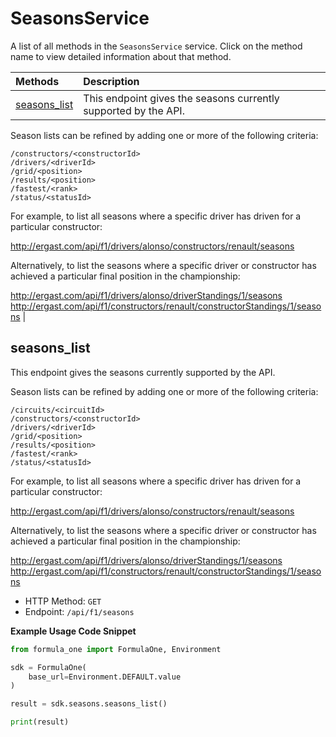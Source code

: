 # SeasonsService

A list of all methods in the `SeasonsService` service. Click on the method name to view detailed information about that method.

| Methods                       | Description                                                     |
| :---------------------------- | :-------------------------------------------------------------- |
| [seasons_list](#seasons_list) | This endpoint gives the seasons currently supported by the API. |

Season lists can be refined by adding one or more of the following criteria:

```/circuits/<circuitId>
/constructors/<constructorId>
/drivers/<driverId>
/grid/<position>
/results/<position>
/fastest/<rank>
/status/<statusId>
```
For example, to list all seasons where a specific driver has driven for a particular constructor:

http://ergast.com/api/f1/drivers/alonso/constructors/renault/seasons

Alternatively, to list the seasons where a specific driver or constructor has achieved a particular final position in the championship:

http://ergast.com/api/f1/drivers/alonso/driverStandings/1/seasons
http://ergast.com/api/f1/constructors/renault/constructorStandings/1/seasons |

## seasons_list

This endpoint gives the seasons currently supported by the API.

Season lists can be refined by adding one or more of the following criteria:
```
/circuits/<circuitId>
/constructors/<constructorId>
/drivers/<driverId>
/grid/<position>
/results/<position>
/fastest/<rank>
/status/<statusId>
```
For example, to list all seasons where a specific driver has driven for a particular constructor:

http://ergast.com/api/f1/drivers/alonso/constructors/renault/seasons

Alternatively, to list the seasons where a specific driver or constructor has achieved a particular final position in the championship:

http://ergast.com/api/f1/drivers/alonso/driverStandings/1/seasons
http://ergast.com/api/f1/constructors/renault/constructorStandings/1/seasons

- HTTP Method: `GET`
- Endpoint: `/api/f1/seasons`

**Example Usage Code Snippet**

```python
from formula_one import FormulaOne, Environment

sdk = FormulaOne(
    base_url=Environment.DEFAULT.value
)

result = sdk.seasons.seasons_list()

print(result)
```

<!-- This file was generated by liblab | https://liblab.com/ -->
